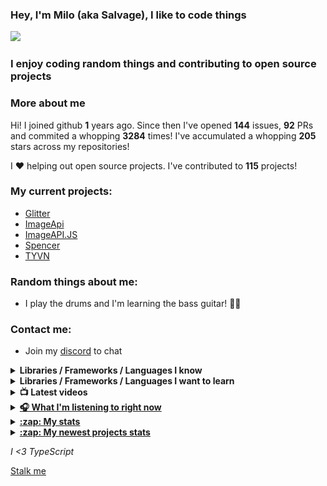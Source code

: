### Hey, I'm Milo (aka Salvage), I like to code things 

![](https://komarev.com/ghpvc/?username=Milo123459)

### I enjoy coding random things and contributing to open source projects

### More about me

Hi! I joined github **1** years ago. Since then I've opened **144** issues, **92** PRs and commited a whopping **3284** times! I've accumulated a whopping **205** stars across my repositories!

I ♥ helping out open source projects. I've contributed to **115** projects!

### My current projects:
* [Glitter](https://github.com/Milo123459/Glitter)
* [ImageApi](https://imageapi.fionn.live)
* [ImageAPI.JS](https://npmjs.com/package/imageapi.js)
* [Spencer](https://github.com/Milo123459/Spencer)
* [TYVN](https://npmjs.com/package/tyvn)

### Random things about me:
* I play the drums and I'm learning the bass guitar! 🥁🎸

### Contact me:
* Join my [discord](https://discord.gg/3ucGCpa) to chat

<details>
<summary><b>Libraries / Frameworks / Languages I know</b></summary>

* ExpressJS
* NodeJS
* VueJS
* React
* Docker
* MongoDB
* Rust

</details>

<details>
<summary><b>Libraries / Frameworks / Languages I want to learn</b></summary>

* Gatsby
* Koa

</details>

<details>
<summary><b>📺 Latest videos</b></summary>

<!-- YOUTUBE:START -->
- [How to make a Discord.JS bot with JS! | Unban command](https://www.youtube.com/watch?v=ZMIL6GHUp9s)
- [How to make a Discord.JS bot with JS! | Very advanced modmail system](https://www.youtube.com/watch?v=68XuY5VCC0c)
- [How to make a Discord.JS bot with JS! | Purge command](https://www.youtube.com/watch?v=jxphVKlxcRQ)
- [How to make a Discord.JS bot with JS! | Did you mean system](https://www.youtube.com/watch?v=tmRBdXUf_VI)
- [How to make a Discord.JS bot with JS! | Bio command](https://www.youtube.com/watch?v=KtS8zug_icQ)
<!-- YOUTUBE:END -->

</details>
<details>
  <summary> <u><b> 🎧 What I'm listening to right now </u></b> </summary>
  
  [![spotify-github-profile](https://spotify-github-profile.vercel.app/api/view?uid=ag4njzejamkgxd0nxc5br6s8n&cover_image=true&theme=novatorem)](https://spotify-github-profile.vercel.app/api/view?uid=ag4njzejamkgxd0nxc5br6s8n&redirect=true)
  
</details>
<details>
<summary><u><b>:zap: My stats</b></u></summary>
<a href="https://github.com/anuraghazra/github-readme-stats">
  <img align="center" src="https://github-readme-stats.vercel.app/api?username=Milo123459&show_icons=true&include_all_commits=true&theme=radical" alt="Milo's github stats" />
</a>
<br>
<a href="https://github.com/Milo123459/Milo123459">
<img align="center" src="/github-metrics.svg" alt="Milo's github stats">
</a>
</details>

<details>
<summary><u><b>:zap: My newest projects stats</b></u></summary>
 <a href="https://github.com/anuraghazra/github-readme-stats">
  <!-- Change the `github-readme-stats.anuraghazra1.vercel.app` to `github-readme-stats.vercel.app`  -->
  <img align="center" src="https://github-readme-stats.vercel.app/api/pin/?username=Milo123459&repo=glitter&theme=radical" />
</a>
  
</details>

*I <3 TypeScript*

[Stalk me](https://gitstalk.netlify.app/Milo123459)
